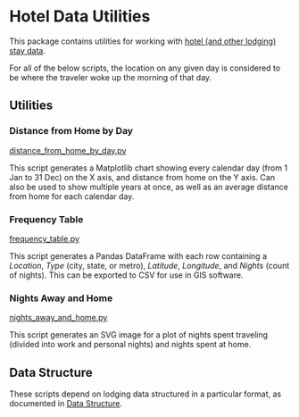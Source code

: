 # Hotel Data Utilities

This package contains utilities for working with [hotel (and other lodging) stay data](docs/data_structure.md#lodging-data-format).

For all of the below scripts, the location on any given day is considered to be where the traveler woke up the morning of that day.

## Utilities

### Distance from Home by Day

[distance_from_home_by_day.py](distance_from_home_by_day.py)

This script generates a Matplotlib chart showing every calendar day (from 1 Jan to 31 Dec) on the X axis, and distance from home on the Y axis. Can also be used to show multiple years at once, as well as an average distance from home for each calendar day.

### Frequency Table

[frequency_table.py](frequency_table.py)

This script generates a Pandas DataFrame with each row containing a *Location*, *Type* (city, state, or metro), *Latitude*, *Longitude*, and *Nights* (count of nights). This can be exported to CSV for use in GIS software.

### Nights Away and Home

[nights_away_and_home.py](nights_away_and_home.py)

This script generates an SVG image for a plot of nights spent traveling (divided into work and personal nights) and nights spent at home.

## Data Structure

These scripts depend on lodging data structured in a particular format, as documented in [Data Structure](docs/data_structure.md).